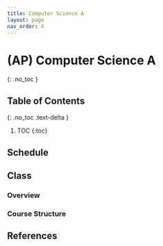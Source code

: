 ```yaml
---
title: Computer Science A
layout: page
nav_order: 4
---
```


# (AP) Computer Science A
{: .no_toc }

## Table of Contents
{: .no_toc .text-delta }

1. TOC
{:toc}

## Schedule

## Class 
### Overview
### Course Structure
## References






